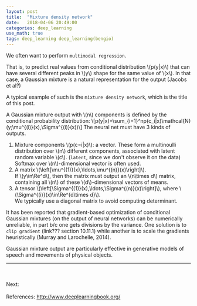 ```yaml
---
layout: post
title:  "Mixture density network"
date:   2018-04-06 20:49:00
categories: deep_learning
use_math: true
tags: deep_learning deep_learning(bengio)
---
```

We often want to perform `multimodal regression`.

That is, to predict real values from conditional distribution \\(p(y\|x)\\) that can have several different peaks in \\(y\\) shape for the same value of \\(x\\). In that case, a Gaussian mixture is a natural representation for the output (Jacobs et al?)



A typical example of such is the `mixture density network`, which is the title of this post.

A Gaussian mixture output with \\(n\\) components is defined by the conditional probability distribution: \\[p(y\|x)=\sum_{i=1}^np(c_i\|x)\mathcal{N}(y;\mu^{(i)}(x),\Sigma^{(i)}(x))\\] The neural net must have 3 kinds of outputs.



1. Mixture components \\(p(c=i\|x)\\): a vector.
These form a multinoulli distribution over \\(n\\) different components, associated with latent random variable \\(c\\). (`latent`, since we don't observe it on the data)  
Softmax over \\(n\\)-dimensional vector is often used.
2. A matrix \\(\left[\mu^{(1)}(x),\ldots,\mu^{(n)}(x)\right]\\).  
If \\(y\in\Re^d\\), then the matrix must output an \\(n\times d\\) matrix, containing all \\(n\\) of these \\(d\\)-dimensional vectors of means.
3. A tensor \\(\left[\Sigma^{(1)}(x),\ldots,\Sigma^{(n)}(x)\right]\\), where \\(\Sigma^{(i)}(x)\in\Re^{d\times d}\\).  
We typically use a diagonal matrix to avoid computing determinant.



It has been reported that gradient-based optimization of conditional Gaussian mixtures (on the output of neural networks) can be numerically unreliable, in part b/c one gets divisions by the variance. One solution is to `clip gradient` (link??? section 10.11.1) while another is to scale the gradients heuristically (Murray and Larochelle, 2014).

Gaussian mixture output are particularly effective in generative models of speech and movements of physical objects.


<hr>
<br/><br/>
Next:  
<br/><br/>
References:  
<a href="http://www.deeplearningbook.org/" target="_blank">http://www.deeplearningbook.org/</a>